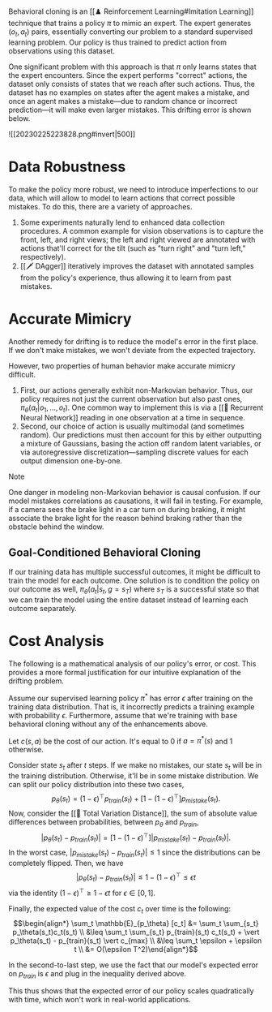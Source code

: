 Behavioral cloning is an [[♟️ Reinforcement Learning#Imitation Learning]] technique that trains a policy $\pi$ to mimic an expert. The expert generates $(o_t, a_t)$ pairs, essentially converting our problem to a standard supervised learning problem. Our policy is thus trained to predict action from observations using this dataset.

One significant problem with this approach is that $\pi$ only learns states that the expert encounters. Since the expert performs "correct" actions, the dataset only consists of states that we reach after such actions. Thus, the dataset has no examples on states after the agent makes a mistake, and once an agent makes a mistake—due to random chance or incorrect prediction—it will make even larger mistakes. This drifting error is shown below.

![[20230225223828.png#invert|500]]

# Data Robustness
To make the policy more robust, we need to introduce imperfections to our data, which will allow to model to learn actions that correct possible mistakes. To do this, there are a variety of approaches.
1. Some experiments naturally lend to enhanced data collection procedures. A common example for vision observations is to capture the front, left, and right views; the left and right viewed are annotated with actions that'll correct for the tilt (such as "turn right" and "turn left," respectively).
2. [[🗡️ DAgger]] iteratively improves the dataset with annotated samples from the policy's experience, thus allowing it to learn from past mistakes.

# Accurate Mimicry
Another remedy for drifting is to reduce the model's error in the first place. If we don't make mistakes, we won't deviate from the expected trajectory.

However, two properties of human behavior make accurate mimicry difficult.
1. First, our actions generally exhibit non-Markovian behavior. Thus, our policy requires not just the current observation but also past ones, $\pi_\theta (a_t \vert o_1, \ldots, o_t)$. One common way to implement this is via a [[💬 Recurrent Neural Network]] reading in one observation at a time in sequence.
2. Second, our choice of action is usually multimodal (and sometimes random). Our predictions must then account for this by either outputting a mixture of Gaussians, basing the action off random latent variables, or via autoregressive discretization—sampling discrete values for each output dimension one-by-one.

> [!note]
> One danger in modeling non-Markovian behavior is causal confusion. If our model mistakes correlations as causations, it will fail in testing. For example, if a camera sees the brake light in a car turn on during braking, it might associate the brake light for the reason behind braking rather than the obstacle behind the window.

## Goal-Conditioned Behavioral Cloning
If our training data has multiple successful outcomes, it might be difficult to train the model for each outcome. One solution is to condition the policy on our outcome as well, $\pi_\theta (a_t \vert s_t, g = s_T)$ where $s_T$ is a successful state so that we can train the model using the entire dataset instead of learning each outcome separately.

# Cost Analysis
The following is a mathematical analysis of our policy's error, or cost. This provides a more formal justification for our intuitive explanation of the drifting problem.

Assume our supervised learning policy $\pi^*$ has error $\epsilon$ after training on the training data distribution. That is, it incorrectly predicts a training example with probability $\epsilon$. Furthermore, assume that we're training with base behavioral cloning without any of the enhancements above.

Let $c(s, a)$ be the cost of our action. It's equal to $0$ if $a = \pi^*(s)$ and $1$ otherwise.

Consider state $s_t$ after $t$ steps. If we make no mistakes, our state $s_t$ will be in the training distribution. Otherwise, it'll be in some mistake distribution. We can split our policy distribution into these two cases, $$p_\theta(s_t) = (1-\epsilon)^\top p_{train}(s_t) + [1 - (1 - \epsilon)^\top ]p_{mistake}(s_t).$$
Now, consider the [[👟 Total Variation Distance]], the sum of absolute value differences between probabilities, between $p_\theta$ and $p_{train}$, $$\vert p_\theta(s_t) - p_{train}(s_t)\vert = [1 - (1 - \epsilon)^\top ] \vert p_{mistake}(s_t) - p_{train}(s_t)\vert.$$
In the worst case, $\vert p_{mistake}(s_t) - p_{train}(s_t) \vert \leq 1$ since the distributions can be completely flipped. Then, we have $$\vert p_\theta(s_t) - p_{train}(s_t) \vert \leq 1 - (1 - \epsilon)^\top \leq \epsilon t$$ via the identity $(1 - \epsilon)^\top \geq 1 - \epsilon t$ for $\epsilon \in [0, 1]$.

Finally, the expected value of the cost $c_t$ over time is the following: $$\begin{align*} \sum_t \mathbb{E}_{p_\theta} [c_t] &= \sum_t \sum_{s_t} p_\theta(s_t)c_t(s_t) \\ &\leq \sum_t \sum_{s_t} p_{train}(s_t) c_t(s_t) + \vert p_\theta(s_t) - p_{train}(s_t) \vert c_{max} \\ &\leq \sum_t \epsilon + \epsilon t \\ &= O(\epsilon T^2)\end{align*}$$

In the second-to-last step, we use the fact that our model's expected error on $p_{train}$ is $\epsilon$ and plug in the inequality derived above.

This thus shows that the expected error of our policy scales quadratically with time, which won't work in real-world applications.